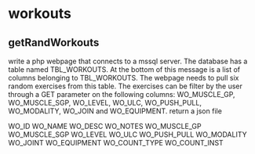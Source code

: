 # workouts

## getRandWorkouts
write a php webpage that connects to a mssql server. The database has a table named TBL_WORKOUTS. At the bottom of this message is a list of columns belonging to TBL_WORKOUTS. The webpage needs to pull six random exercises from this table. The exercises can be filter by the user through a GET parameter on the following columns: WO_MUSCLE_GP,  WO_MUSCLE_SGP, WO_LEVEL, WO_ULC, WO_PUSH_PULL, WO_MODALITY, WO_JOIN and WO_EQUIPMENT. return a json file

WO_ID
WO_NAME
WO_DESC
WO_NOTES
WO_MUSCLE_GP
WO_MUSCLE_SGP
WO_LEVEL
WO_ULC
WO_PUSH_PULL
WO_MODALITY
WO_JOINT
WO_EQUIPMENT
WO_COUNT_TYPE
WO_COUNT_INST
